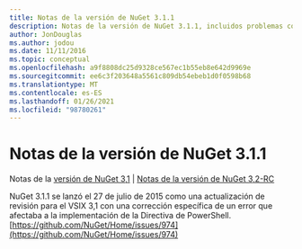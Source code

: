 ```yaml
---
title: Notas de la versión de NuGet 3.1.1
description: Notas de la versión de NuGet 3.1.1, incluidos problemas conocidos, correcciones de errores, características agregadas y DCR.
author: JonDouglas
ms.author: jodou
ms.date: 11/11/2016
ms.topic: conceptual
ms.openlocfilehash: a9f8808dc25d9328ce567ec1b55eb8e642d9969e
ms.sourcegitcommit: ee6c3f203648a5561c809db54ebeb1d0f0598b68
ms.translationtype: MT
ms.contentlocale: es-ES
ms.lasthandoff: 01/26/2021
ms.locfileid: "98780261"
---
```

# <a name="nuget-311-release-notes"></a>Notas de la versión de NuGet 3.1.1

Notas de la [versión de NuGet 3,1](../release-notes/nuget-3.1.md)  |  [Notas de la versión de NuGet 3,2-RC](../release-notes/nuget-3.2-RC.md)

NuGet 3.1.1 se lanzó el 27 de julio de 2015 como una actualización de revisión para el VSIX 3,1 con una corrección específica de un error que afectaba a la implementación de la Directiva de PowerShell.
[https://github.com/NuGet/Home/issues/974](https://github.com/NuGet/Home/issues/974)